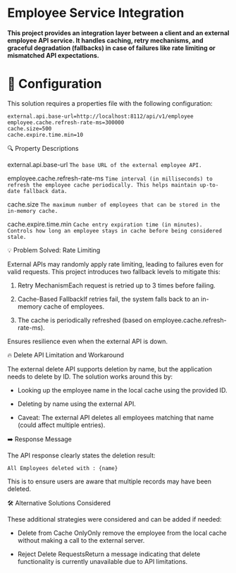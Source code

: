 # Employee Service Integration

####  This project provides an integration layer between a client and an external employee API service. It handles caching, retry mechanisms, and graceful degradation (fallbacks) in case of failures like rate limiting or mismatched API expectations.

# 🔧 Configuration

This solution requires a properties file with the following configuration:



    external.api.base-url=http://localhost:8112/api/v1/employee
    employee.cache.refresh-rate-ms=300000
    cache.size=500
    cache.expire.time.min=10


🔍 Property Descriptions

external.api.base-url  `The base URL of the external employee API.`

employee.cache.refresh-rate-ms `Time interval (in milliseconds) to refresh the employee cache periodically. This helps maintain up-to-date fallback data.`

cache.size  `The maximum number of employees that can be stored in the in-memory cache.`

cache.expire.time.min `Cache entry expiration time (in minutes). Controls how long an employee stays in cache before being considered stale.`

💡 Problem Solved: Rate Limiting

External APIs may randomly apply rate limiting, leading to failures even for valid requests. This project introduces two fallback levels to mitigate this:

1. Retry MechanismEach request is retried up to 3 times before failing.

2. Cache-Based FallbackIf retries fail, the system falls back to an in-memory cache of employees.

3. The cache is periodically refreshed (based on employee.cache.refresh-rate-ms).

Ensures resilience even when the external API is down.

🔥 Delete API Limitation and Workaround

The external delete API supports deletion by name, but the application needs to delete by ID. The solution works around this by:

* Looking up the employee name in the local cache using the provided ID.

* Deleting by name using the external API.

* Caveat: The external API deletes all employees matching that name (could affect multiple entries).

➡️ Response Message

The API response clearly states the deletion result:

`All Employees deleted with : {name}`

This is to ensure users are aware that multiple records may have been deleted.

🛠️ Alternative Solutions Considered

These additional strategies were considered and can be added if needed:

* Delete from Cache OnlyOnly remove the employee from the local cache without making a call to the external server.

* Reject Delete RequestsReturn a message indicating that delete functionality is currently unavailable due to API limitations.
